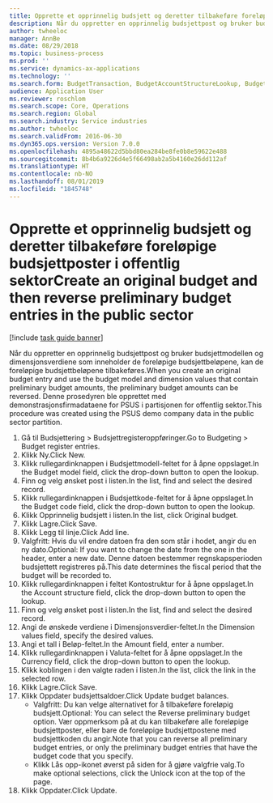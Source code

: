 ```yaml
---
title: Opprette et opprinnelig budsjett og deretter tilbakeføre foreløpige budsjettposter i offentlig sektor
description: Når du oppretter en opprinnelig budsjettpost og bruker budsjettmodellen og dimensjonsverdiene som inneholder de foreløpige budsjettbeløpene, kan de foreløpige budsjettbeløpene tilbakeføres.
author: twheeloc
manager: AnnBe
ms.date: 08/29/2018
ms.topic: business-process
ms.prod: ''
ms.service: dynamics-ax-applications
ms.technology: ''
ms.search.form: BudgetTransaction, BudgetAccountStructureLookup, BudgetTransactionMultiPost
audience: Application User
ms.reviewer: roschlom
ms.search.scope: Core, Operations
ms.search.region: Global
ms.search.industry: Service industries
ms.author: twheeloc
ms.search.validFrom: 2016-06-30
ms.dyn365.ops.version: Version 7.0.0
ms.openlocfilehash: 4895a48622d5bbd80ea284be8fe0b8e59622e488
ms.sourcegitcommit: 8b4b6a9226d4e5f66498ab2a5b4160e26dd112af
ms.translationtype: HT
ms.contentlocale: nb-NO
ms.lasthandoff: 08/01/2019
ms.locfileid: "1845748"
---
```

# <a name="create-an-original-budget-and-then-reverse-preliminary-budget-entries-in-the-public-sector"></a><span data-ttu-id="2c3c9-103">Opprette et opprinnelig budsjett og deretter tilbakeføre foreløpige budsjettposter i offentlig sektor</span><span class="sxs-lookup"><span data-stu-id="2c3c9-103">Create an original budget and then reverse preliminary budget entries in the public sector</span></span>

[!include [task guide banner](../../includes/task-guide-banner.md)]

<span data-ttu-id="2c3c9-104">Når du oppretter en opprinnelig budsjettpost og bruker budsjettmodellen og dimensjonsverdiene som inneholder de foreløpige budsjettbeløpene, kan de foreløpige budsjettbeløpene tilbakeføres.</span><span class="sxs-lookup"><span data-stu-id="2c3c9-104">When you create an original budget entry and use the budget model and dimension values that contain preliminary budget amounts, the preliminary budget amounts can be reversed.</span></span> <span data-ttu-id="2c3c9-105">Denne prosedyren ble opprettet med demonstrasjonsfirmadataene for PSUS i partisjonen for offentlig sektor.</span><span class="sxs-lookup"><span data-stu-id="2c3c9-105">This procedure was created using the PSUS demo company data in the public sector partition.</span></span>

1. <span data-ttu-id="2c3c9-106">Gå til Budsjettering > Budsjettregisteroppføringer.</span><span class="sxs-lookup"><span data-stu-id="2c3c9-106">Go to Budgeting > Budget register entries.</span></span>
2. <span data-ttu-id="2c3c9-107">Klikk Ny.</span><span class="sxs-lookup"><span data-stu-id="2c3c9-107">Click New.</span></span>
3. <span data-ttu-id="2c3c9-108">Klikk rullegardinknappen i Budsjettmodell-feltet for å åpne oppslaget.</span><span class="sxs-lookup"><span data-stu-id="2c3c9-108">In the Budget model field, click the drop-down button to open the lookup.</span></span>
4. <span data-ttu-id="2c3c9-109">Finn og velg ønsket post i listen.</span><span class="sxs-lookup"><span data-stu-id="2c3c9-109">In the list, find and select the desired record.</span></span>
5. <span data-ttu-id="2c3c9-110">Klikk rullegardinknappen i Budsjettkode-feltet for å åpne oppslaget.</span><span class="sxs-lookup"><span data-stu-id="2c3c9-110">In the Budget code field, click the drop-down button to open the lookup.</span></span>
6. <span data-ttu-id="2c3c9-111">Klikk Opprinnelig budsjett i listen.</span><span class="sxs-lookup"><span data-stu-id="2c3c9-111">In the list, click Original budget.</span></span>
7. <span data-ttu-id="2c3c9-112">Klikk Lagre.</span><span class="sxs-lookup"><span data-stu-id="2c3c9-112">Click Save.</span></span>
8. <span data-ttu-id="2c3c9-113">Klikk Legg til linje.</span><span class="sxs-lookup"><span data-stu-id="2c3c9-113">Click Add line.</span></span>
9. <span data-ttu-id="2c3c9-114">Valgfritt: Hvis du vil endre datoen fra den som står i hodet, angir du en ny dato.</span><span class="sxs-lookup"><span data-stu-id="2c3c9-114">Optional: If you want to change the date from the one in the header, enter a new date.</span></span> <span data-ttu-id="2c3c9-115">Denne datoen bestemmer regnskapsperioden budsjettett registreres på.</span><span class="sxs-lookup"><span data-stu-id="2c3c9-115">This date determines the fiscal period that the budget will be recorded to.</span></span>
10. <span data-ttu-id="2c3c9-116">Klikk rullegardinknappen i feltet Kontostruktur for å åpne oppslaget.</span><span class="sxs-lookup"><span data-stu-id="2c3c9-116">In the Account structure field, click the drop-down button to open the lookup.</span></span>
11. <span data-ttu-id="2c3c9-117">Finn og velg ønsket post i listen.</span><span class="sxs-lookup"><span data-stu-id="2c3c9-117">In the list, find and select the desired record.</span></span>
12. <span data-ttu-id="2c3c9-118">Angi de ønskede verdiene i Dimensjonsverdier-feltet.</span><span class="sxs-lookup"><span data-stu-id="2c3c9-118">In the Dimension values field, specify the desired values.</span></span>
13. <span data-ttu-id="2c3c9-119">Angi et tall i Beløp-feltet.</span><span class="sxs-lookup"><span data-stu-id="2c3c9-119">In the Amount field, enter a number.</span></span>
14. <span data-ttu-id="2c3c9-120">Klikk rullegardinknappen i Valuta-feltet for å åpne oppslaget.</span><span class="sxs-lookup"><span data-stu-id="2c3c9-120">In the Currency field, click the drop-down button to open the lookup.</span></span>
15. <span data-ttu-id="2c3c9-121">Klikk koblingen i den valgte raden i listen.</span><span class="sxs-lookup"><span data-stu-id="2c3c9-121">In the list, click the link in the selected row.</span></span>
16. <span data-ttu-id="2c3c9-122">Klikk Lagre.</span><span class="sxs-lookup"><span data-stu-id="2c3c9-122">Click Save.</span></span>
17. <span data-ttu-id="2c3c9-123">Klikk Oppdater budsjettsaldoer.</span><span class="sxs-lookup"><span data-stu-id="2c3c9-123">Click Update budget balances.</span></span>
    * <span data-ttu-id="2c3c9-124">Valgfritt: Du kan velge alternativet for å tilbakeføre foreløpig budsjett.</span><span class="sxs-lookup"><span data-stu-id="2c3c9-124">Optional: You can select the Reverse preliminary budget option.</span></span> <span data-ttu-id="2c3c9-125">Vær oppmerksom på at du kan tilbakeføre alle foreløpige budsjettposter, eller bare de foreløpige budsjettpostene med budsjettkoden du angir.</span><span class="sxs-lookup"><span data-stu-id="2c3c9-125">Note that you can reverse all preliminary budget entries, or only the preliminary budget entries that have the budget code that you specify.</span></span>  
    * <span data-ttu-id="2c3c9-126">Klikk Lås opp-ikonet øverst på siden for å gjøre valgfrie valg.</span><span class="sxs-lookup"><span data-stu-id="2c3c9-126">To make optional selections, click the Unlock icon at the top of the page.</span></span>  
18. <span data-ttu-id="2c3c9-127">Klikk Oppdater.</span><span class="sxs-lookup"><span data-stu-id="2c3c9-127">Click Update.</span></span>

